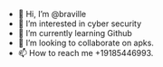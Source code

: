 - 👋 Hi, I’m @braville
- 👀 I’m interested in  cyber security 
- 🌱 I’m currently learning Github
- 💞️ I’m looking to collaborate on apks.
- 📫 How to reach me +19185446993.

<!---
braville/braville is a ✨ special ✨ repository because its `README.md` (this file) appears on your GitHub profile.
You can click the Preview link to take a look at your changes.
--->
